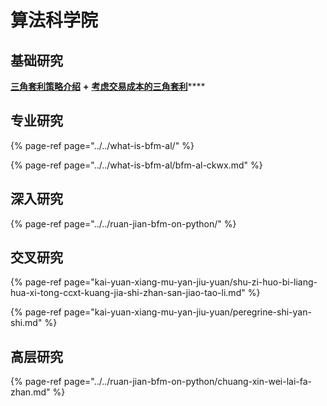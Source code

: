 # 算法科学院

## 基础研究

[**三角套利策略介绍**](https://mp.weixin.qq.com/s/G5t7TyIyrH40Kl55feTDIw) **+** [**考虑交易成本的三角套利**](https://www.jianshu.com/p/e50a52312a47)\*\*\*\*

## 专业研究

{% page-ref page="../../what-is-bfm-al/" %}

{% page-ref page="../../what-is-bfm-al/bfm-al-ckwx.md" %}

## 深入研究

{% page-ref page="../../ruan-jian-bfm-on-python/" %}

## 交叉研究

{% page-ref page="kai-yuan-xiang-mu-yan-jiu-yuan/shu-zi-huo-bi-liang-hua-xi-tong-ccxt-kuang-jia-shi-zhan-san-jiao-tao-li.md" %}

{% page-ref page="kai-yuan-xiang-mu-yan-jiu-yuan/peregrine-shi-yan-shi.md" %}

## 高层研究

{% page-ref page="../../ruan-jian-bfm-on-python/chuang-xin-wei-lai-fa-zhan.md" %}

